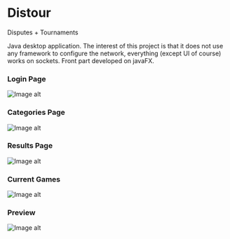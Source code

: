 # Distour
Disputes + Tournaments

Java desktop application. The interest of this project is that it does not use any framework to configure the network, everything (except UI of course) works on sockets. Front part developed on javaFX.

### Login Page
![Image alt](https://github.com/shokking5/distour/raw/master/src/sample/assets/login_page.jpg)

### Categories Page
![Image alt](https://github.com/shokking5/distour/raw/master/src/sample/assets/categories_page.png)

### Results Page
![Image alt](https://github.com/shokking5/distour/raw/master/src/sample/assets/results_page.jpg)

### Current Games
![Image alt](https://github.com/shokking5/distour/raw/master/src/sample/assets/current_games.jpg)

### Preview
![Image alt](https://github.com/shokking5/distour/raw/master/src/sample/assets/preview.gif)

